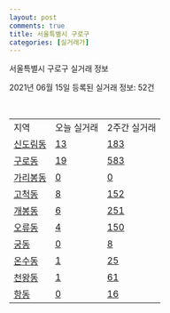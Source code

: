 ```yaml
---
layout: post
comments: true
title: 서울특별시 구로구
categories: [실거래가]
---
```


서울특별시 구로구 실거래 정보

2021년 06월 15일 등록된 실거래 정보: 52건

<script type="text/javascript">
  google.charts.load('current', {'packages':['corechart']});
  google.charts.setOnLoadCallback(drawChart);

  function drawChart() {
    var data = google.visualization.arrayToDataTable([['거래일', '매매', '전월세', '전매'], ['2021-03', 1, 0, 0], ['2021-04', 6, 2, 0], ['2021-05', 4, 1, 0], ['2021-06', 0, 2, 0], ['2021-02', 0, 2, 0]]);

    var options = {
      title: '최근 2개월간 거래량 추이',
      legend: { position: 'bottom' }
    };

    var chart = new google.visualization.LineChart(document.getElementById('columnchart_material'));
    chart.draw(data, (options));
  }
</script>

<div id="columnchart_material" style="width: 450px; margin-left: -35px"></div>
<br>
<table class="sortable">
  <tr>
    <td>지역</td>
    <td>오늘 실거래</td>
    <td>2주간 실거래</td>
  </tr>

  
  <tr class="item">
    <td><a href="1153010100.html">신도림동</a></td>
    <td><a href="1153010100.html">13</a></td>
    <td><a href="1153010100.html">183</a></td>
  </tr>
    

  <tr class="item">
    <td><a href="1153010200.html">구로동</a></td>
    <td><a href="1153010200.html">19</a></td>
    <td><a href="1153010200.html">583</a></td>
  </tr>
    

  <tr class="item">
    <td><a href="1153010300.html">가리봉동</a></td>
    <td><a href="1153010300.html">0</a></td>
    <td><a href="1153010300.html">0</a></td>
  </tr>
    

  <tr class="item">
    <td><a href="1153010600.html">고척동</a></td>
    <td><a href="1153010600.html">8</a></td>
    <td><a href="1153010600.html">152</a></td>
  </tr>
    

  <tr class="item">
    <td><a href="1153010700.html">개봉동</a></td>
    <td><a href="1153010700.html">6</a></td>
    <td><a href="1153010700.html">251</a></td>
  </tr>
    

  <tr class="item">
    <td><a href="1153010800.html">오류동</a></td>
    <td><a href="1153010800.html">4</a></td>
    <td><a href="1153010800.html">150</a></td>
  </tr>
    

  <tr class="item">
    <td><a href="1153010900.html">궁동</a></td>
    <td><a href="1153010900.html">0</a></td>
    <td><a href="1153010900.html">8</a></td>
  </tr>
    

  <tr class="item">
    <td><a href="1153011000.html">온수동</a></td>
    <td><a href="1153011000.html">1</a></td>
    <td><a href="1153011000.html">25</a></td>
  </tr>
    

  <tr class="item">
    <td><a href="1153011100.html">천왕동</a></td>
    <td><a href="1153011100.html">1</a></td>
    <td><a href="1153011100.html">61</a></td>
  </tr>
    

  <tr class="item">
    <td><a href="1153011200.html">항동</a></td>
    <td><a href="1153011200.html">0</a></td>
    <td><a href="1153011200.html">16</a></td>
  </tr>
    


</table>


    